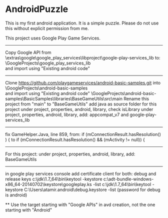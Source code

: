 AndroidPuzzle
=============

This is my first android application.
It is a simple puzzle.
Please do not use this without explicit permission from me. 


This project uses Google Play Game Services.

***
Copy Google API from
<Google andoird SDK>\extras\google\google_play_services\libproject\google-play-services_lib
to:
<eclipse workspace>\GoogleProjects\google_play_services_lib\
and import using "Existing android code" 

***
Clone https://github.com/playgameservices/android-basic-samples.git into 
<eclipse workspace>\GoogleProjects\android-basic-samples\
and import using "Existing android code" 
<eclipse workspace>\GoogleProjects\android-basic-samples\BasicSamples\libraries\BaseGameUtils\src\main
Rename this project from "main" to "BaseGameUtils"
add java as source folder for this project
under project, properties, android, library, check isLibrary
under project, properties, android, library, add: appcompat_v7 and google-play-services_lib

***
fix GameHelper.Java, line 859, from:
   if (mConnectionResult.hasResolution() ) {
to
   if (mConnectionResult.hasResolution() && (mActivity != null)) {
 

***
For this project:
under project, properties, android, library, add: BaseGameUtils

***
in google play services console add certificate client for both: debug and release keys
c:\jdk\1.7_64\bin\keytool   -keystore c:\adt-bundle-windows-x86_64-20140702\keystore\googleplay.ks -list
c:\jdk\1.7_64\bin\keytool   -keystore C:\Users\atamir\.android\debug.keystore  -list  (password for debug is android)


**
Use the target starting with "Google APIs" in avd creation, not the one starting with "Android"

 